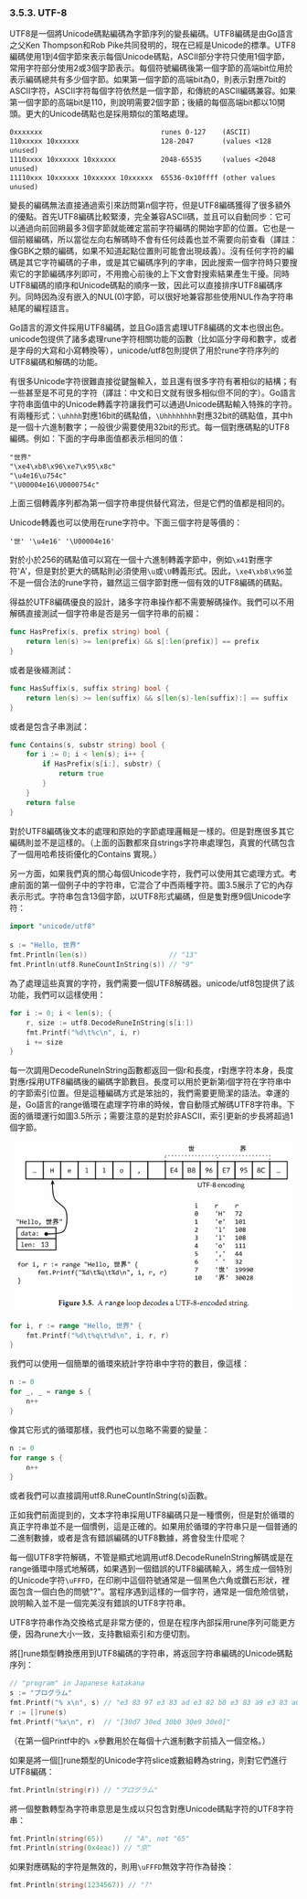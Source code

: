 ### 3.5.3. UTF-8

UTF8是一個將Unicode碼點編碼為字節序列的變長編碼。UTF8編碼是由Go語言之父Ken Thompson和Rob Pike共同發明的，現在已經是Unicode的標準。UTF8編碼使用1到4個字節來表示每個Unicode碼點，ASCII部分字符只使用1個字節，常用字符部分使用2或3個字節表示。每個符號編碼後第一個字節的高端bit位用於表示編碼總共有多少個字節。如果第一個字節的高端bit為0，則表示對應7bit的ASCII字符，ASCII字符每個字符依然是一個字節，和傳統的ASCII編碼兼容。如果第一個字節的高端bit是110，則說明需要2個字節；後續的每個高端bit都以10開頭。更大的Unicode碼點也是採用類似的策略處理。

```
0xxxxxxx                             runes 0-127    (ASCII)
110xxxxx 10xxxxxx                    128-2047       (values <128 unused)
1110xxxx 10xxxxxx 10xxxxxx           2048-65535     (values <2048 unused)
11110xxx 10xxxxxx 10xxxxxx 10xxxxxx  65536-0x10ffff (other values unused)
```

變長的編碼無法直接通過索引來訪問第n個字符，但是UTF8編碼獲得了很多額外的優點。首先UTF8編碼比較緊湊，完全兼容ASCII碼，並且可以自動同步：它可以通過向前回朔最多3個字節就能確定當前字符編碼的開始字節的位置。它也是一個前綴編碼，所以當從左向右解碼時不會有任何歧義也並不需要向前查看（譯註：像GBK之類的編碼，如果不知道起點位置則可能會出現歧義）。沒有任何字符的編碼是其它字符編碼的子串，或是其它編碼序列的字串，因此搜索一個字符時只要搜索它的字節編碼序列即可，不用擔心前後的上下文會對搜索結果產生干擾。同時UTF8編碼的順序和Unicode碼點的順序一致，因此可以直接排序UTF8編碼序列。同時因為沒有嵌入的NUL(0)字節，可以很好地兼容那些使用NUL作為字符串結尾的編程語言。

Go語言的源文件採用UTF8編碼，並且Go語言處理UTF8編碼的文本也很出色。unicode包提供了諸多處理rune字符相關功能的函數（比如區分字母和數字，或者是字母的大寫和小寫轉換等），unicode/utf8包則提供了用於rune字符序列的UTF8編碼和解碼的功能。

有很多Unicode字符很難直接從鍵盤輸入，並且還有很多字符有著相似的結構；有一些甚至是不可見的字符（譯註：中文和日文就有很多相似但不同的字）。Go語言字符串面值中的Unicode轉義字符讓我們可以通過Unicode碼點輸入特殊的字符。有兩種形式：`\uhhhh`對應16bit的碼點值，`\Uhhhhhhhh`對應32bit的碼點值，其中h是一個十六進制數字；一般很少需要使用32bit的形式。每一個對應碼點的UTF8編碼。例如：下面的字母串面值都表示相同的值：

```
"世界"
"\xe4\xb8\x96\xe7\x95\x8c"
"\u4e16\u754c"
"\U00004e16\U0000754c"
```

上面三個轉義序列都為第一個字符串提供替代寫法，但是它們的值都是相同的。

Unicode轉義也可以使用在rune字符中。下面三個字符是等價的：

```
'世' '\u4e16' '\U00004e16'
```

對於小於256的碼點值可以寫在一個十六進制轉義字節中，例如`\x41`對應字符'A'，但是對於更大的碼點則必須使用`\u`或`\U`轉義形式。因此，`\xe4\xb8\x96`並不是一個合法的rune字符，雖然這三個字節對應一個有效的UTF8編碼的碼點。

得益於UTF8編碼優良的設計，諸多字符串操作都不需要解碼操作。我們可以不用解碼直接測試一個字符串是否是另一個字符串的前綴：

```Go
func HasPrefix(s, prefix string) bool {
	return len(s) >= len(prefix) && s[:len(prefix)] == prefix
}
```

或者是後綴測試：

```Go
func HasSuffix(s, suffix string) bool {
	return len(s) >= len(suffix) && s[len(s)-len(suffix):] == suffix
}
```

或者是包含子串測試：

```Go
func Contains(s, substr string) bool {
	for i := 0; i < len(s); i++ {
		if HasPrefix(s[i:], substr) {
			return true
		}
	}
	return false
}
```

對於UTF8編碼後文本的處理和原始的字節處理邏輯是一樣的。但是對應很多其它編碼則並不是這樣的。（上面的函數都來自strings字符串處理包，真實的代碼包含了一個用哈希技術優化的Contains 實現。）

另一方面，如果我們真的關心每個Unicode字符，我們可以使用其它處理方式。考慮前面的第一個例子中的字符串，它混合了中西兩種字符。圖3.5展示了它的內存表示形式。字符串包含13個字節，以UTF8形式編碼，但是隻對應9個Unicode字符：

```Go
import "unicode/utf8"

s := "Hello, 世界"
fmt.Println(len(s))                    // "13"
fmt.Println(utf8.RuneCountInString(s)) // "9"
```

為了處理這些真實的字符，我們需要一個UTF8解碼器。unicode/utf8包提供了該功能，我們可以這樣使用：

```Go
for i := 0; i < len(s); {
	r, size := utf8.DecodeRuneInString(s[i:])
	fmt.Printf("%d\t%c\n", i, r)
	i += size
}
```

每一次調用DecodeRuneInString函數都返回一個r和長度，r對應字符本身，長度對應r採用UTF8編碼後的編碼字節數目。長度可以用於更新第i個字符在字符串中的字節索引位置。但是這種編碼方式是笨拙的，我們需要更簡潔的語法。幸運的是，Go語言的range循環在處理字符串的時候，會自動隱式解碼UTF8字符串。下面的循環運行如圖3.5所示；需要注意的是對於非ASCII，索引更新的步長將超過1個字節。

![](../images/ch3-05.png)

```Go
for i, r := range "Hello, 世界" {
	fmt.Printf("%d\t%q\t%d\n", i, r, r)
}
```

我們可以使用一個簡單的循環來統計字符串中字符的數目，像這樣：

```Go
n := 0
for _, _ = range s {
	n++
}
```

像其它形式的循環那樣，我們也可以忽略不需要的變量：

```Go
n := 0
for range s {
	n++
}
```

或者我們可以直接調用utf8.RuneCountInString(s)函數。

正如我們前面提到的，文本字符串採用UTF8編碼只是一種慣例，但是對於循環的真正字符串並不是一個慣例，這是正確的。如果用於循環的字符串只是一個普通的二進制數據，或者是含有錯誤編碼的UTF8數據，將會發生什麼呢？

每一個UTF8字符解碼，不管是顯式地調用utf8.DecodeRuneInString解碼或是在range循環中隱式地解碼，如果遇到一個錯誤的UTF8編碼輸入，將生成一個特別的Unicode字符`\uFFFD`，在印刷中這個符號通常是一個黑色六角或鑽石形狀，裡面包含一個白色的問號"?"。當程序遇到這樣的一個字符，通常是一個危險信號，說明輸入並不是一個完美沒有錯誤的UTF8字符串。

UTF8字符串作為交換格式是非常方便的，但是在程序內部採用rune序列可能更方便，因為rune大小一致，支持數組索引和方便切割。

將[]rune類型轉換應用到UTF8編碼的字符串，將返回字符串編碼的Unicode碼點序列：

```Go
// "program" in Japanese katakana
s := "プログラム"
fmt.Printf("% x\n", s) // "e3 83 97 e3 83 ad e3 82 b0 e3 83 a9 e3 83 a0"
r := []rune(s)
fmt.Printf("%x\n", r)  // "[30d7 30ed 30b0 30e9 30e0]"
```

（在第一個Printf中的`% x`參數用於在每個十六進制數字前插入一個空格。）

如果是將一個[]rune類型的Unicode字符slice或數組轉為string，則對它們進行UTF8編碼：

```Go
fmt.Println(string(r)) // "プログラム"
```

將一個整數轉型為字符串意思是生成以只包含對應Unicode碼點字符的UTF8字符串：

```Go
fmt.Println(string(65))     // "A", not "65"
fmt.Println(string(0x4eac)) // "京"
```

如果對應碼點的字符是無效的，則用`\uFFFD`無效字符作為替換：

```Go
fmt.Println(string(1234567)) // "?"
```
